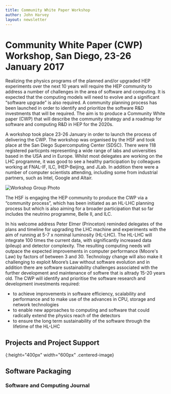 ```yaml
---
title: Community White Paper Workshop
author: John Harvey
layout: newsletter
---
```

# Community White Paper (CWP) Workshop, San Diego,  23-26 January 2017 

Realizing the physics programs of the planned and/or upgraded HEP experiments over the next 10 years will require the HEP community  to address a number of challenges in the area of software and computing. It is expected that the computing models will need to evolve and a significant “software upgrade” is also required. A community planning process has been launched in order to identify and   prioritize the software R&D investments that will be required. The aim is to produce a Community White paper (CWP) that will describe the  community strategy and a roadmap for software and computing R&D in HEP for the 2020s. 
 
A workshop took place 23-26 January in order to launch the process of delivering the CWP. The workshop was organised by the HSF and  took place at the San Diego Supercomputing Center (SDSC). There were 118 registered particpnts representing a  wide range of labs and universities based in the USA and in Europe. Whilst most delegates are working on the LHC programme, it was good to see a healthy participation by colleagues working at FNAL-IF, ILC, IHEP-Beijing, and JLab. In addition there were a number of computer scientists attending, including some from industrial  partners, such as Intel, Google and Altair. 

![Workshop Group Photo](/images/SDSC_Workshop.jpg)

The HSF is engaging the HEP community to produce the CWP via a “community process”, which has been initiated as an HL-LHC planning process but which is also aiming for a broader participation that so far includes the neutrino programme, Belle II, and ILC.

In his welcome address Peter Elmer (Princeton) reminded delegates of the plans and timeline for upgrading the LHC machine and experiments with the aim of running at 5-7 x nominal luminosity (HL-LHC). The HL-LHC will integrate 100 times the current data, with significantly increased data (pileup) and detector complexity. The resulting computing needs will outpace the expected improvements in computer performance (Moore's Law) by factors of between 3 and 30. Technology change will also make it challenging to exploit Moore’s Law without software evolution and in addition there are software sustainability challenges associated with the further development and maintenance of softwre that is altrady 15-20 years old. The CWP will identify and prioritise the software research and development investments required:
 * to achieve improvements in software efficiency, scalability and performance and to make use of the advances in CPU, storage and 
 network technologies
 * to enable new approaches to computing and software that could radically extend the physics reach of the detectors
 * to ensure the long term sustainability of the software through the lifetime of the HL-LHC




## Projects and Project Support
{:height="400px" width="600px" .centered-image}
## Software Packaging


### Software and Computing Journal
